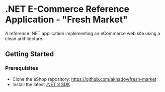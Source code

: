 # .NET E-Commerce Reference Application - "Fresh Market"

A reference .NET application implementing an eCommerce web site using a clean architecture.

## Getting Started

### Prerequisites

- Clone the eShop repository: https://github.com/akhadov/fresh-market
- Install the latest [.NET 8 SDK](https://github.com/dotnet/installer#installers-and-binaries)
